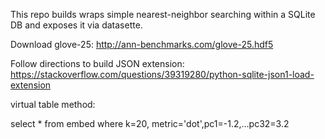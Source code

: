 This repo builds wraps simple nearest-neighbor searching within a SQLite DB
and exposes it via datasette.

Download glove-25: http://ann-benchmarks.com/glove-25.hdf5

Follow directions to build JSON extension: https://stackoverflow.com/questions/39319280/python-sqlite-json1-load-extension 


virtual table method:

select * 
from embed
where k=20, metric='dot',pc1=-1.2,...pc32=3.2
